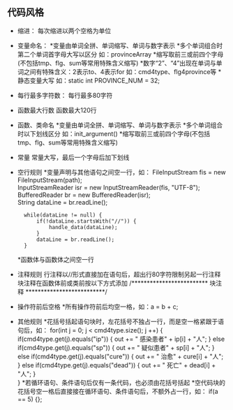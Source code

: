 ## 代码风格

- 缩进：
	每次缩进以两个空格为单位
- 变量命名：
	*变量由单词全拼、单词缩写、单词与数字表示
	*多个单词组合时第二个单词首字母大写以区分
		如：provinceArray
	*缩写取前三或前四个字母(不包括tmp、flg、sum等常用特殊含义缩写)
	*数字“2”、“4”出现在单词与单词之间有特殊含义：2表示to、4表示for
		如：cmd4type、flg4province等
	*静态变量大写
		如：static int PROVINCE_NUM = 32;
- 每行最多字符数：
	每行最多80字符
- 函数最大行数
	函数最大120行
- 函数、类命名
	*变量由单词全拼、单词缩写、单词与数字表示
	*多个单词组合时以下划线区分
		如：init_argument()
	*缩写取前三或前四个字母(不包括tmp、flg、sum等常用特殊含义缩写)
- 常量
	常量大写，最后一个字母后加下划线
- 空行规则
	*变量声明与其他语句之间空一行，如：
		FileInputStream fis = new FileInputStream(path);   
  		InputStreamReader isr = new InputStreamReader(fis, "UTF-8");   
  		BufferedReader br = new BufferedReader(isr);  
  		String dataLine = br.readLine();
  		
  		while(dataLine != null) {
  			if(!dataLine.startsWith("//")) {
  				handle_data(dataLine);
  			}
  			dataLine = br.readLine();
  		}
	*函数体与函数体之间空一行
- 注释规则
	行注释以//形式直接加在语句后，超出行80字符限制另起一行注释
	块注释在函数体前或类前按以下方式添加
	/*************************
		块注释
	**************************/			
- 操作符前后空格
	*所有操作符前后均空一格，如：a = b + c;
- 其他规则
	*花括号括起语句块时，左花括号不独占一行，而是空一格紧跟于语句后，如：
    		for(int j = 0; j < cmd4type.size(); j ++) {
    			if(cmd4type.get(j).equals("ip")) {
    				out += " 感染患者" + ip[i] + "人";
    			} else if(cmd4type.get(j).equals("sp")) {
    				out += " 疑似患者" + sp[i] + "人";
    			} else if(cmd4type.get(j).equals("cure")) {
    				out += " 治愈" + cure[i] + "人";
    			} else if(cmd4type.get(j).equals("dead")) {
    				out += " 死亡" + dead[i] + "人";
    			}     		 
    		}
	*若循环语句、条件语句后仅有一条代码，也必须由花括号括起
	*空代码块的花括号空一格后直接接在循环语句、条件语句后，不额外占一行，如：
		if(a == 5) {};
